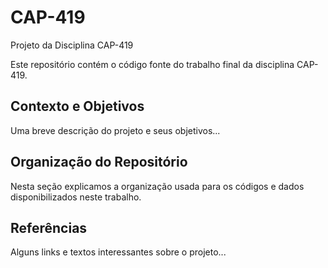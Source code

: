 # CAP-419
Projeto da Disciplina CAP-419

Este repositório contém o código fonte do trabalho
final da disciplina CAP-419.

## Contexto e Objetivos

Uma breve descrição do projeto e seus objetivos...

## Organização do Repositório

Nesta seção explicamos a organização usada para
os códigos e dados disponibilizados neste trabalho.

## Referências

Alguns links e textos interessantes sobre o projeto...

